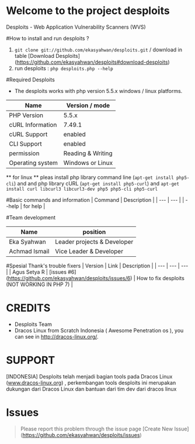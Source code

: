 # Welcome to the project desploits
Desploits - Web Application Vulnerability Scanners (WVS) 

#How to install and run desploits ?
1. `git clone git://github.com/ekasyahwan/desploits.git` / download in table [Download Desploits] (https://github.com/ekasyahwan/desploits#download-desploits)
2. run desploits : `php desploits.php --help`

#Required Desploits
- The desploits works with php version 5.5.x windows / linux platforms.

| Name | Version / mode |
| --- | --- |
| PHP Version | 5.5.x |
| cURL Information | 7.49.1 |
| cURL Support | enabled |
| CLI Support | enabled |
| permission | Reading & Writing |
| Operating system | Windows or Linux |
** for linux ** pleas install php library command line (`apt-get install php5-cli`) and and php library cURL (`apt-get install php5-curl`) and  `apt-get install curl libcurl3 libcurl3-dev php5 php5-cli php5-curl`

#Basic commands and information
| Command | Description |
| --- | --- |
| --help | for help |

#Team development 

| Name | position
| --- | --- |
| Eka Syahwan | Leader projects & Developer | 
| Achmad Ismail | Vice Leader & Developer | 

#Spesial Thank's trouble fixers 
| Version | Link | Description |
| --- | --- | --- |
| Agus Setya R | [issues #6] (https://github.com/ekasyahwan/desploits/issues/6) | How to fix desploits (NOT WORKING IN PHP 7) |

# CREDITS
+ Desploits Team
+ Dracos Linux from Scratch Indonesia ( Awesome Penetration os ), you can see in http://dracos-linux.org/.

# SUPPORT
[INDONESIA] Desploits telah menjadi bagian tools pada Dracos Linux (www.dracos-linux.org) , perkembangan tools desploits ini merupakan dukungan dari Dracos Linux dan bantuan dari tim dev dari dracos linux

# Issues 
> Please report this problem through the issue page [Create New Issue] (https://github.com/ekasyahwan/desploits/issues)
